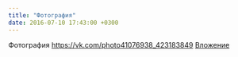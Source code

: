 ```yaml
---
title: "Фотография"
date: 2016-07-10 17:43:00 +0300
---
```


Фотография
<a class="vk-attach" href="https://vk.com/photo41076938_423183849">https://vk.com/photo41076938_423183849</a>
<a class="vk-attach" href="https://vk.com/photo41076938_423183849">Вложение</a>
